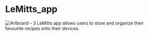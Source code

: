 # LeMitts_app
![Artboard – 3](https://user-images.githubusercontent.com/72708611/219945426-eccf977f-998f-46fb-afc0-c454857de6ae.png)
LeMitts app allows users to store and organize their favourite recipes onto their devices.
